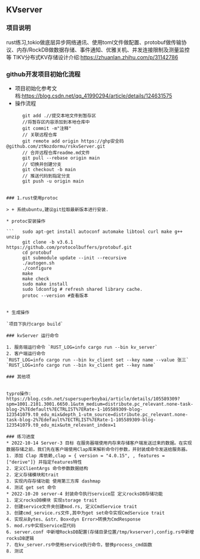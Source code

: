 ##  KVserver
### 项目说明

  rust练习,tokio做底层异步网络通讯、使用toml文件做配置、protobuf做传输协议、内存/RockDB做数据存储、事件通知、优雅关机、并发连接限制及测量监控等
  TIKV分布式KV存储设计介绍:https://zhuanlan.zhihu.com/p/31142786 

### github开发项目初始化流程
 
 * 项目初始化参考文档:https://blog.csdn.net/qq_41990294/article/details/124631575
 * 操作流程
  ```   git init
        git add .//提交本地文件到暂存区
        //将暂存区内容添加到本地仓库中
        git commit -m"注释"
        // 关联远程仓库
        git remote add origin https://ghp安全码@github.com/ztNozdormu/rskvServer.git
        // 合并远程仓库readme.md文件
        git pull --rebase origin main
        // 切换并创建分支
        git checkout -b main
        // 推送代码到指定分支
        git push -u origin main


### 1.rust使用protoc

> + 系统ubuntu,建议git拉取最新版本进行安装.

* protoc安装操作

  ```   sudo apt-get install autoconf automake libtool curl make g++ unzip
        git clone -b v3.6.1 https://github.com/protocolbuffers/protobuf.git
        cd protobuf
        git submodule update --init --recursive
        ./autogen.sh
        ./configure
        make
        make check
        sudo make install
        sudo ldconfig # refresh shared library cache.
        protoc --version #查看版本
  

* 生成操作

  `项目下执行cargo build`

### kvServer 运行命令

1. 服务端运行命令 `RUST_LOG=info cargo run --bin kv_server`
2. 客户端运行命令 
`RUST_LOG=info cargo run --bin kv_client set --key name --value 张三`
`RUST_LOG=info cargo run --bin kv_client get --key name`

### 其他项 


typro操作:
https://blog.csdn.net/supersuperboybai/article/details/105589309?spm=1001.2101.3001.6650.1&utm_medium=distribute.pc_relevant.none-task-blog-2%7Edefault%7ECTRLIST%7ERate-1-105589309-blog-123541079.t0_edu_mix&depth_1-utm_source=distribute.pc_relevant.none-task-blog-2%7Edefault%7ECTRLIST%7ERate-1-105589309-blog-123541079.t0_edu_mix&utm_relevant_index=1

### 练习进度
* 2022-10-14 Server-3 目标 在服务器端使用内存来存储客户端发送过来的数据。在实现数据存储之前，我们先在客户端使用Clap库来解析命令行参数，并封装成命令发送给服务器。
  1. 添加 Clap 库依赖,clap = { version = "4.0.15", , features = ["derive"]} 并指定features特性
  2. 定义ClientArgs 命令参数数据结构
  2. 定义存储模块和trait
  3. 实现内存存储功能 使用第三方库 dashmap 
  4. 测试 get set 命令
* 2022-10-20 server-4 封装命令执行service层 定义rocksDB存储功能
  1. 定义rocksDB模块 实现storage trait
  2. 创建service文件夹创建mod.rs, 定义CmdService trait
  3. 创建cmd_service.rs文件,其中为get set命令实现CmdService trait
  4. 实现从Bytes、&str、Box<dyn Error>转换为CmdResponse
  5. mod.rs中实现service层代码
  6. server.conf 中新增RocksDB配置(存储目录位置/tmp/kvserver),config.rs中新增rocksDB逻辑
  7. 在kv_server.rs中使用service执行命令，替换process_cmd函数
  8. 测试







